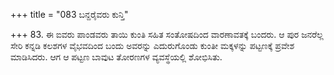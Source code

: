 +++
title = "083 ಬನ್ದರೈವರು ಕುನ್ತಿ"

+++
83. ಈ ಐವರು ಪಾಂಡವರು ತಾಯಿ ಕುಂತಿ ಸಹಿತ ಸಂತೋಷದಿಂದ ವಾರಣಾವತಕ್ಕೆ ಬಂದರು. ಆ ಪುರ ಜನರೆಲ್ಲ ಸೇರಿ ಕನ್ನಡಿ ಕಲಶಗಳ ವೈಭವದಿಂದ ಬಂದು ಅವರನ್ನು ಎದುರುಗೊಂಡು ಕುಂತೀ ಮಕ್ಕಳನ್ನು ಪಟ್ಟಣಕ್ಕೆ ಪ್ರವೇಶ ಮಾಡಿಸಿದರು. ಆಗ ಆ ಪಟ್ಟಣ ಬಾವುಟ ತೋರಣಗಳ ವ್ಯವಸ್ಥೆಯಲ್ಲಿ ಶೋಭಿಸಿತು.